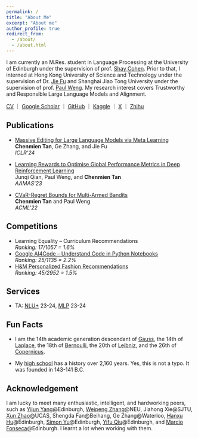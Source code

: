 ```yaml
---
permalink: /
title: "About Me"
excerpt: "About me"
author_profile: true
redirect_from: 
  - /about/
  - /about.html
---
```



I am currently an M.Res. student in Language Processing at the University of Edinburgh under the supervision of prof. [Shay Cohen](https://homepages.inf.ed.ac.uk/scohen/).
Prior to that, I interned at Hong Kong University of Science and Technology under the supervision of Dr. [Jie Fu](https://bigaidream.github.io/) and Shanghai Jiao Tong University under the supervision of prof. [Paul Weng](http://weng.fr/).
My research interest covers Trustworthy and Responsible Large Language Models and Alignment.

[CV](https://chenmientan.github.io/files/CV.pdf) ｜ [Google Scholar](https://scholar.google.com/citations?hl=zh-CN&view_op=list_works&gmla=AJ1KiT3E3CHkitK-8XkwkeYKxup4GEJyV0SkLGZYQErzPnldBlEg2-H9TQ5J5s8C469VUrr_d909FGy-TM0ggoOTBa5Kl5IZZfzveAwzH0M36XHIe2e1XOypJvTv-2_00cE&user=1ml8-30AAAAJ) ｜ [GitHub](https://github.com/ChenmienTan) ｜ [Kaggle](https://www.kaggle.com/chenmientan) ｜ [X](https://twitter.com/ChenmienTan) ｜ [Zhihu](https://www.zhihu.com/people/tanchenmien)

## Publications

* [Massive Editing for Large Language Models via Meta Learning](https://arxiv.org/pdf/2311.04661.pdf)  
**Chenmien Tan**, Ge Zhang, and Jie Fu  
*ICLR'24*

* [Learning Rewards to Optimise Global Performance Metrics in Deep Reinforcement Learning](https://www.southampton.ac.uk/~eg/AAMAS2023/pdfs/p1951.pdf)  
Junqi Qian, Paul Weng, and **Chenmien Tan**  
*AAMAS'23*

* [CVaR-Regret Bounds for Multi-Armed Bandits](https://proceedings.mlr.press/v189/tan23a/tan23a.pdf)  
**Chenmien Tan** and Paul Weng  
*ACML'22*

## Competitions

* Learning Equality – Curriculum Recommendations  
*Ranking: 17/1057 = 1.6%*
* [Google AI4Code – Understand Code in Python Notebooks](https://www.kaggle.com/competitions/AI4Code/discussion/343603)  
*Ranking: 25/1135 = 2.2%* 
* [H&M Personalized Fashion Recommendations](https://github.com/Wp-Zhang/H-M-Fashion-RecSys)  
*Ranking: 45/2952 = 1.5%*

## Services

* TA: [NLU+](http://www.drps.ed.ac.uk/23-24/dpt/cxinfr11157.htm) 23-24, [MLP](http://www.drps.ed.ac.uk/23-24/dpt/cxinfr11132.htm) 23-24

## Fun Facts

* I am the 14th academic generation descendant of [Gauss](https://en.wikipedia.org/wiki/Carl_Friedrich_Gauss), the 14th of [Laplace](https://en.wikipedia.org/wiki/Pierre-Simon_Laplace), the 18th of [Bernoulli](https://en.wikipedia.org/wiki/Jacob_Bernoulli), the 20th of [Leibniz](https://en.wikipedia.org/wiki/Pierre-Simon_Laplace), and the 26th of [Copernicus](https://en.wikipedia.org/wiki/Nicolaus_Copernicus).


* My [high school](https://en.wikipedia.org/wiki/Sichuan_Chengdu_Shishi_High_School) has a history over 2,160 years.
Yes, this is not a typo.
It was founded in 143-141 B.C.

## Acknowledgement

I am lucky to meet many enthusiastic, intelligent, and hardworking peers, such as [Yijun Yang](https://thomasyyj.github.io/yangyijun/)@Edinburgh, [Weipeng Zhang](https://github.com/Wp-Zhang)@NEU, Jiahong Xie@SJTU, [Xun Zhao](https://github.com/CarnoZhao)@UCAS, Shengda Fan@Beihang, Ge Zhang@Waterloo, [Hanxu Hu](https://hanxuhu.github.io)@Edinburgh, [Simon Yu](https://simon-yu.netlify.app)@Edinburgh, [Yifu Qiu](https://yfqiu.netlify.app)@Edinburgh, and [Marcio Fonseca](https://marciofonseca.me)@Edinburgh.
I learnt a lot when working with them.



